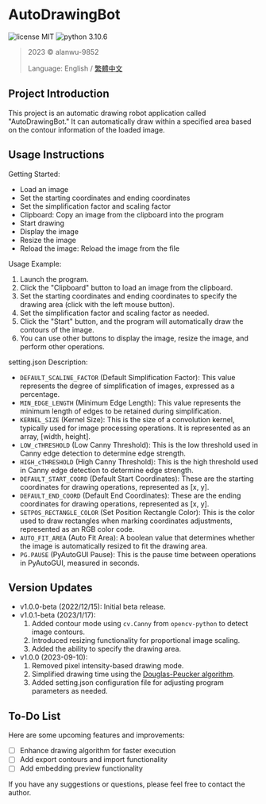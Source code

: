 AutoDrawingBot
======

![license MIT](https://img.shields.io/badge/license-MIT-blue)
![python 3.10.6](https://img.shields.io/badge/python-3.10.6-blue)

> 2023 &copy; alanwu-9852
> 
> Language: English / [繁體中文](./README.zh-TW.md)

Project Introduction
---
This project is an automatic drawing robot application called "AutoDrawingBot." It can automatically draw within a specified area based on the contour information of the loaded image.

Usage Instructions
---

Getting Started:
- Load an image
- Set the starting coordinates and ending coordinates
- Set the simplification factor and scaling factor
- Clipboard: Copy an image from the clipboard into the program
- Start drawing
- Display the image
- Resize the image
- Reload the image: Reload the image from the file

Usage Example:

1. Launch the program.
2. Click the "Clipboard" button to load an image from the clipboard.
3. Set the starting coordinates and ending coordinates to specify the drawing area (click with the left mouse button).
4. Set the simplification factor and scaling factor as needed.
5. Click the "Start" button, and the program will automatically draw the contours of the image.
6. You can use other buttons to display the image, resize the image, and perform other operations.

setting.json Description:

* `DEFAULT_SCALINE_FACTOR` (Default Simplification Factor): This value represents the degree of simplification of images, expressed as a percentage.
* `MIN_EDGE_LENGTH` (Minimum Edge Length): This value represents the minimum length of edges to be retained during simplification.
* `KERNEL_SIZE` (Kernel Size): This is the size of a convolution kernel, typically used for image processing operations. It is represented as an array, [width, height].
* `LOW_cTHRESHOLD` (Low Canny Threshold): This is the low threshold used in Canny edge detection to determine edge strength.
* `HIGH_cTHRESHOLD` (High Canny Threshold): This is the high threshold used in Canny edge detection to determine edge strength.
* `DEFAULT_START_COORD` (Default Start Coordinates): These are the starting coordinates for drawing operations, represented as [x, y].
* `DEFAULT_END_COORD` (Default End Coordinates): These are the ending coordinates for drawing operations, represented as [x, y].
* `SETPOS_RECTANGLE_COLOR` (Set Position Rectangle Color): This is the color used to draw rectangles when marking coordinates adjustments, represented as an RGB color code.
* `AUTO_FIT_AREA` (Auto Fit Area): A boolean value that determines whether the image is automatically resized to fit the drawing area.
* `PG.PAUSE` (PyAutoGUI Pause): This is the pause time between operations in PyAutoGUI, measured in seconds.

Version Updates
---
* v1.0.0-beta (2022/12/15): Initial beta release.
* v1.0.1-beta (2023/1/17):
    1. Added contour mode using `cv.Canny` from `opencv-python` to detect image contours.
    2. Introduced resizing functionality for proportional image scaling.
    3. Added the ability to specify the drawing area.
* v1.0.0 (2023-09-10):
    1. Removed pixel intensity-based drawing mode.
    2. Simplified drawing time using the [Douglas-Peucker algorithm](https://en.wikipedia.org/wiki/Ramer%E2%80%93Douglas%E2%80%93Peucker_algorithm).
    3. Added setting.json configuration file for adjusting program parameters as needed.

To-Do List
---
Here are some upcoming features and improvements:

- [ ] Enhance drawing algorithm for faster execution
- [ ] Add export contours and import functionality
- [ ] Add embedding preview functionality

If you have any suggestions or questions, please feel free to contact the author.
